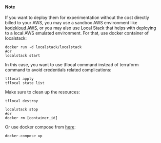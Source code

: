 
#### Note
If you want to deploy them for experimentation without the cost directly billed to your AWS, you may use a sandbox AWS environment like [kodekloud AWS](https://kodekloud.com/playgrounds/playground-aws), or you may also use Local Stack that helps with deploying to a local AWS emulated environment. 
For that, use docker container of localstack:
```
docker run -d localstack/localstack
#or
localstack start
```
In this case, you want to use tflocal command instead of terraform command to avoid credentials related complications:
```
tflocal apply
tflocal state list
```
Make sure to clean up the resources:
```
tflocal destroy

localstack stop
#or
docker rm [container_id]
```
Or use docker compose from [here](https://github.com/devopshobbies/aws-localstack-lab/tree/main):
```
docker-compose up
```
